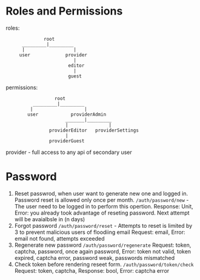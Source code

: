 # Roles and Permissions

roles:

                  root
          _________|_________
          |                  |
         user             provider
                             |
                           editor
                             |
                           guest
permissions:

                      root
              _________|_________
             |                   |
            user            providerAdmin
                          _______|_________
                          |               |
                    providerEditor   providerSettings
                          |
                    providerGuest

provider - full access to any api of secondary user

# Password

1. Reset passwrod, when user want to generate new one and logged in.
   Password reset is allowed only once per month.
   `/auth/password/new` - The user need to be logged in to perform this opertion.
   Response: Unit, Error: you already took advantage of reseting password. Next attempt will be avaialbsle in (n days)
2. Forgot password
   `/auth/password/reset` - Attempts to reset is limited by 3 to prevent malicious users of floodiing email
   Request: email, Error: email not found, attempts exceeded
3. Regenerate new password
   `/auth/password/regenerate`
   Request: token, captcha, password, once again password, Error: token not valid, token expired, captcha error, password weak, passwords mismatched
4. Check token before rendering reseet form.
   `/auth/password/token/check`
   Request: token, captcha, Response: bool, Error: captcha error
